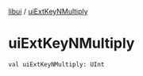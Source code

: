 [libui](README.md) / [uiExtKeyNMultiply](ui-ext-key-n-multiply.md)

# uiExtKeyNMultiply

`val uiExtKeyNMultiply: UInt`
